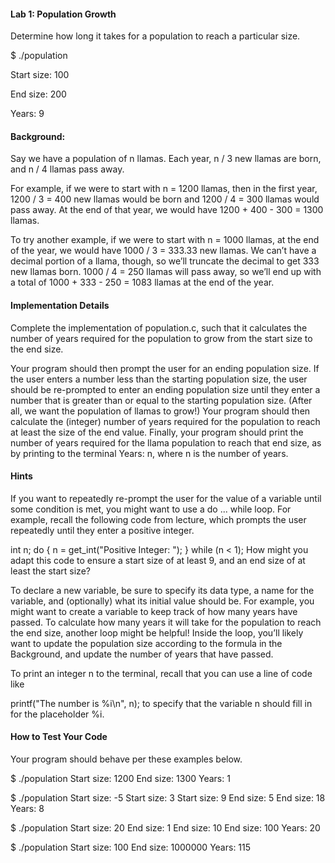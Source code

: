 #### Lab 1: Population Growth
Determine how long it takes for a population to reach a particular size.

$ ./population

Start size: 100

End size: 200

Years: 9

#### Background:
Say we have a population of n llamas. Each year, n / 3 new llamas are born, and n / 4 llamas pass away.

For example, if we were to start with n = 1200 llamas, then in the first year, 1200 / 3 = 400 new llamas would be born and 1200 / 4 = 300 llamas would pass away. At the end of that year, we would have 1200 + 400 - 300 = 1300 llamas.

To try another example, if we were to start with n = 1000 llamas, at the end of the year, we would have 1000 / 3 = 333.33 new llamas. We can’t have a decimal portion of a llama, though, so we’ll truncate the decimal to get 333 new llamas born. 1000 / 4 = 250 llamas will pass away, so we’ll end up with a total of 1000 + 333 - 250 = 1083 llamas at the end of the year.

#### Implementation Details
Complete the implementation of population.c, such that it calculates the number of years required for the population to grow from the start size to the end size.

Your program should then prompt the user for an ending population size.
If the user enters a number less than the starting population size, the user should be re-prompted to enter an ending population size until they enter a number that is greater than or equal to the starting population size. (After all, we want the population of llamas to grow!)
Your program should then calculate the (integer) number of years required for the population to reach at least the size of the end value.
Finally, your program should print the number of years required for the llama population to reach that end size, as by printing to the terminal Years: n, where n is the number of years.

#### Hints
If you want to repeatedly re-prompt the user for the value of a variable until some condition is met, you might want to use a do ... while loop. For example, recall the following code from lecture, which prompts the user repeatedly until they enter a positive integer.

  int n;
  do
  {
      n = get_int("Positive Integer: ");
  }
  while (n < 1);
How might you adapt this code to ensure a start size of at least 9, and an end size of at least the start size?

To declare a new variable, be sure to specify its data type, a name for the variable, and (optionally) what its initial value should be.
For example, you might want to create a variable to keep track of how many years have passed.
To calculate how many years it will take for the population to reach the end size, another loop might be helpful! Inside the loop, you’ll likely want to update the population size according to the formula in the Background, and update the number of years that have passed.

To print an integer n to the terminal, recall that you can use a line of code like

  printf("The number is %i\n", n);
to specify that the variable n should fill in for the placeholder %i.

#### How to Test Your Code
Your program should behave per these examples below.

$ ./population
Start size: 1200
End size: 1300
Years: 1

$ ./population
Start size: -5
Start size: 3
Start size: 9
End size: 5
End size: 18
Years: 8

$ ./population
Start size: 20
End size: 1
End size: 10
End size: 100
Years: 20

$ ./population
Start size: 100
End size: 1000000
Years: 115
